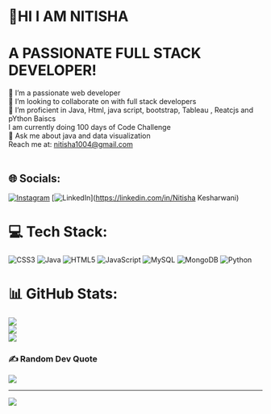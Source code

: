 #                                                                   💫HI I AM NITISHA
#                                                           A PASSIONATE FULL STACK DEVELOPER!
🔭 I’m a passionate web developer <br>👯 I’m looking to collaborate on with full stack developers<br>🌱 I’m proficient in Java, Html, java script, bootstrap, Tableau , Reatcjs and pYthon Baiscs<br> I am currently doing 100 days of Code Challenge<br>💬 Ask me about java and data visualization<br>Reach me at: nitisha1004@gmail.com<br><br>


## 🌐 Socials:
[![Instagram](https://img.shields.io/badge/Instagram-%23E4405F.svg?logo=Instagram&logoColor=white)](https://instagram.com/nitisha_0410) [![LinkedIn](https://img.shields.io/badge/LinkedIn-%230077B5.svg?logo=linkedin&logoColor=white)](https://linkedin.com/in/Nitisha Kesharwani) 

# 💻 Tech Stack:
![CSS3](https://img.shields.io/badge/css3-%231572B6.svg?style=for-the-badge&logo=css3&logoColor=white) ![Java](https://img.shields.io/badge/java-%23ED8B00.svg?style=for-the-badge&logo=java&logoColor=white) ![HTML5](https://img.shields.io/badge/html5-%23E34F26.svg?style=for-the-badge&logo=html5&logoColor=white) ![JavaScript](https://img.shields.io/badge/javascript-%23323330.svg?style=for-the-badge&logo=javascript&logoColor=%23F7DF1E) ![MySQL](https://img.shields.io/badge/mysql-%2300f.svg?style=for-the-badge&logo=mysql&logoColor=white) ![MongoDB](https://img.shields.io/badge/MongoDB-%234ea94b.svg?style=for-the-badge&logo=mongodb&logoColor=white) ![Python](https://img.shields.io/badge/python-3670A0?style=for-the-badge&logo=python&logoColor=ffdd54)
# 📊 GitHub Stats:
![](https://github-readme-stats.vercel.app/api?username=Nitisha1004&theme=dark&hide_border=false&include_all_commits=true&count_private=false)<br/>
![](https://github-readme-streak-stats.herokuapp.com/?user=Nitisha1004&theme=dark&hide_border=false)<br/>
![](https://github-readme-stats.vercel.app/api/top-langs/?username=Nitisha1004&theme=dark&hide_border=false&include_all_commits=true&count_private=false&layout=compact)

### ✍️ Random Dev Quote
![](https://quotes-github-readme.vercel.app/api?type=horizontal&theme=dark)

---
[![](https://visitcount.itsvg.in/api?id=Nitisha1004&icon=0&color=0)](https://visitcount.itsvg.in)

<!-- Proudly created with GPRM ( https://gprm.itsvg.in ) -->
